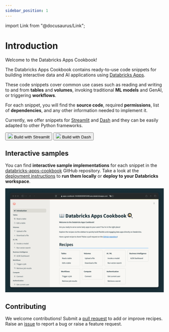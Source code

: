 ```yaml
---
sidebar_position: 1
---
```


import Link from "@docusaurus/Link";

# Introduction

Welcome to the Databricks Apps Cookbook!

The Databricks Apps Cookbook contains ready-to-use code snippets for building interactive data and AI applications using [Databricks Apps](https://docs.databricks.com/en/dev-tools/databricks-apps/index.html).

These code snippets cover common use cases such as reading and writing to and from **tables** and **volumes**, invoking traditional **ML models** and GenAI, or triggering **workflows**.

For each snippet, you will find the **source code**, required **permissions**, list of **dependencies**, and any other information needed to implement it.

Currently, we offer snippets for [Streamlit](/docs/category/streamlit) and [Dash](/docs/category/dash) and they can be easily adapted to other Python frameworks.

<div className="mt-4 flex flex-wrap space-x-8 align-middle text-center">
    <Link to="/docs/category/streamlit">
    <button className="inline-flex items-center border-2 border-lava-600 px-8 py-2.5 text-center align-middle text-lg font-semibold text-lava-600 hover:cursor-pointer hover:border-lava-700 hover:underline bg-transparent">
        <img src="/img/logo_streamlit.svg" className="mr-4 h-8" />
        <span clasName="m-0 p-0">Build with Streamlit</span>
    </button>
    </Link>
    <Link to="/docs/category/dash">
    <button className="inline-flex items-center border-2 border-lava-600 px-8 py-2.5 text-center align-middle text-lg font-semibold text-lava-600 hover:cursor-pointer hover:border-lava-700 hover:underline bg-transparent">
        <img src="/img/logo_dash.png" className="mr-4 h-8" />
        <span>Build with Dash</span>
    </button>
    </Link>
</div>

## Interactive samples

You can find **interactive sample implementations** for each snippet in the [databricks-apps-cookbook](https://github.com/pbv0/databricks-apps-cookbook) GitHub repository. Take a look at the [deployment instructions](/docs/deploy) to **run them locally** or **deploy to your Databricks workspace**.

![Example banner](./assets/demo.gif)

## Contributing

We welcome contributions! Submit a [pull request](https://github.com/pbv0/databricks-apps-cookbook/pulls) to add or improve recipes. Raise an [issue](https://github.com/pbv0/databricks-apps-cookbook/issues) to report a bug or raise a feature request.
